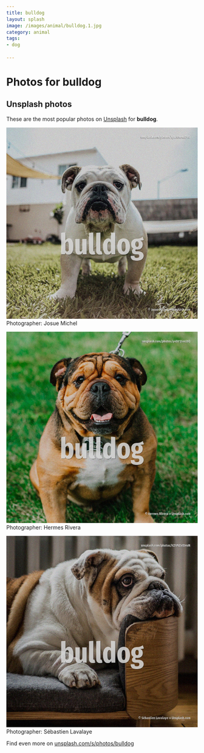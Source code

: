 ```yaml
---
title: bulldog
layout: splash
image: /images/animal/bulldog.1.jpg
category: animal
tags:
- dog

---
```

# Photos for bulldog
 
## Unsplash photos
These are the most popular photos on [Unsplash](https://unsplash.com) for **bulldog**.
 
![bulldog](/images/animal/bulldog.1.jpg)
Photographer:  Josue Michel
 
![bulldog](/images/animal/bulldog.2.jpg)
Photographer:  Hermes Rivera
 
![bulldog](/images/animal/bulldog.3.jpg)
Photographer:  Sébastien Lavalaye
 
Find even more on [unsplash.com/s/photos/bulldog](https://unsplash.com/s/photos/bulldog)
 
